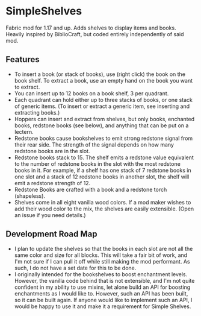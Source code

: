# SimpleShelves
Fabric mod for 1.17 and up. Adds shelves to display items and books. Heavily inspired by BiblioCraft, but
coded entirely independently of said mod. 

## Features
* To insert a book (or stack of books), use (right click) the book on the book shelf. To extract a book, use an empty 
hand on the book you want to extract.
* You can insert up to 12 books on a book shelf, 3 per quadrant.
* Each quadrant can hold either up to three stacks of books, or one stack of generic items. (To insert or extract a 
generic item, see inserting and extracting books.)
* Hoppers can insert and extract from shelves, but only books, enchanted books, redstone books (see below), and anything
that can be put on a lectern.
* Redstone books cause bookshelves to emit strong redstone signal from their rear side. The strength of the signal 
depends on how many redstone books are in the slot.
* Redstone books stack to 15. The shelf emits a redstone value equivalent to the number of redstone books in the slot 
with the most redstone books in it. For example, if a shelf has one stack of 7 redstone books in one slot and a stack of
12 redstone books in another slot, the shelf will emit a redstone strength of 12.
* Redstone Books are crafted with a book and a redstone torch (shapeless).
* Shelves come in all eight vanilla wood colors. If a mod maker wishes to add their wood color to the mix, the shelves 
are easily extensible. (Open an issue if you need details.)

## Development Road Map
* I plan to update the shelves so that the books in each slot are not all the same color and size for all blocks. This 
will take a fair bit of work, and I'm not sure if I can pull it off while still making the mod performant. As such, 
I do not have a set date for this to be done. 
* I originally intended for the bookshelves to boost enchantment levels. However, the vanilla code behind that is not
extensible, and I'm not quite confident in my ability to use mixins, let alone build an API for boosting enchantments as
I would like to. However, such an API has been built, so it can be built again. If anyone would like to implement such
an API, I would be happy to use it and make it a requirement for Simple Shelves.
